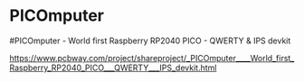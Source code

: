 # PICOmputer
#PICOmputer - World first Raspberry RP2040 PICO - QWERTY &amp; IPS devkit


https://www.pcbway.com/project/shareproject/_PICOmputer____World_first_Raspberry_RP2040_PICO___QWERTY___IPS_devkit.html
